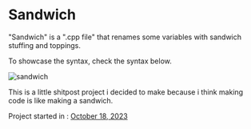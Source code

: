 # Sandwich
"Sandwich" is a ".cpp file" that renames some variables with sandwich stuffing and toppings. 

To showcase the syntax, check the syntax below.

![sandwich](https://github.com/LuckyRiceYT/Sandwich/assets/93751666/89bc989d-eb95-43e9-ae96-5acc258c612b)

This is a little shitpost project i decided to make because i think making code is like making a sandwich.

Project started in : <ins>October 18, 2023</ins>
